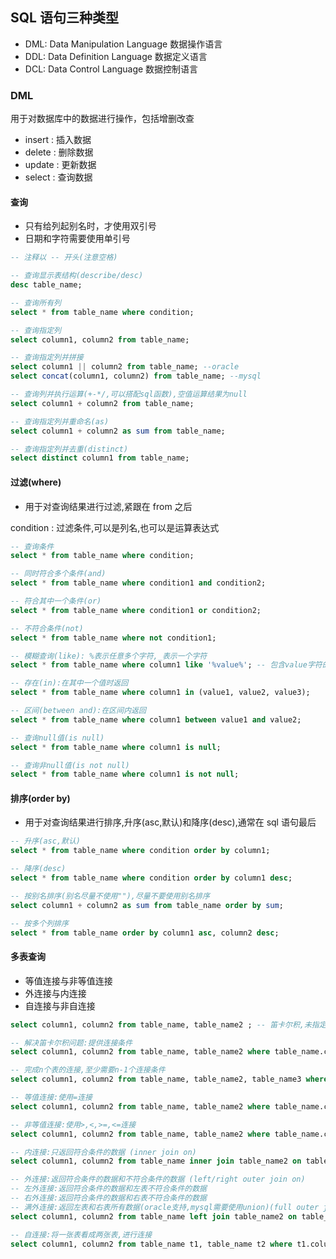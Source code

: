 ## SQL 语句三种类型

- DML: Data Manipulation Language 数据操作语言
- DDL: Data Definition Language 数据定义语言
- DCL: Data Control Language 数据控制语言

### DML

用于对数据库中的数据进行操作，包括增删改查

- insert : 插入数据
- delete : 删除数据
- update : 更新数据
- select : 查询数据

#### 查询

- 只有给列起别名时，才使用双引号
- 日期和字符需要使用单引号

```sql
-- 注释以 -- 开头(注意空格)

-- 查询显示表结构(describe/desc)
desc table_name;

-- 查询所有列
select * from table_name where condition;

-- 查询指定列
select column1, column2 from table_name;

-- 查询指定列并拼接
select column1 || column2 from table_name; --oracle
select concat(column1, column2) from table_name; --mysql

-- 查询列并执行运算(+-*/,可以搭配sql函数),空值运算结果为null
select column1 + column2 from table_name;

-- 查询指定列并重命名(as)
select column1 + column2 as sum from table_name;

-- 查询指定列并去重(distinct)
select distinct column1 from table_name;

```

#### 过滤(where)

- 用于对查询结果进行过滤,紧跟在 from 之后

condition : 过滤条件,可以是列名,也可以是运算表达式

```sql
-- 查询条件
select * from table_name where condition;

-- 同时符合多个条件(and)
select * from table_name where condition1 and condition2;

-- 符合其中一个条件(or)
select * from table_name where condition1 or condition2;

-- 不符合条件(not)
select * from table_name where not condition1;

-- 模糊查询(like): %表示任意多个字符,_表示一个字符
select * from table_name where column1 like '%value%'; -- 包含value字符的值

-- 存在(in):在其中一个值时返回
select * from table_name where column1 in (value1, value2, value3);

-- 区间(between and):在区间内返回
select * from table_name where column1 between value1 and value2;

-- 查询null值(is null)
select * from table_name where column1 is null;

-- 查询非null值(is not null)
select * from table_name where column1 is not null;
```

#### 排序(order by)

- 用于对查询结果进行排序,升序(asc,默认)和降序(desc),通常在 sql 语句最后

```sql
-- 升序(asc,默认)
select * from table_name where condition order by column1;

-- 降序(desc)
select * from table_name where condition order by column1 desc;

-- 按别名排序(别名尽量不使用""),尽量不要使用别名排序
select column1 + column2 as sum from table_name order by sum;

-- 按多个列排序
select * from table_name order by column1 asc, column2 desc;

```

#### 多表查询

- 等值连接与非等值连接
- 外连接与内连接
- 自连接与非自连接

```sql
select column1, column2 from table_name, table_name2 ; -- 笛卡尔积,未指定连接条件

-- 解决笛卡尔积问题:提供连接条件
select column1, column2 from table_name, table_name2 where table_name.column1 = table_name2.column1;

-- 完成n个表的连接,至少需要n-1个连接条件
select column1, column2 from table_name, table_name2, table_name3 where table_name.column1 = table_name2.column1 and table_name.column2 = table_name3.column2;

-- 等值连接:使用=连接
select column1, column2 from table_name, table_name2 where table_name.column1 = table_name2.column1;

-- 非等值连接:使用>,<,>=,<=连接
select column1, column2 from table_name, table_name2 where table_name.column1 > table_name2.column1;

-- 内连接:只返回符合条件的数据 (inner join on)
select column1, column2 from table_name inner join table_name2 on table_name.column1 = table_name2.column1;

-- 外连接:返回符合条件的数据和不符合条件的数据 (left/right outer join on)
-- 左外连接:返回符合条件的数据和左表不符合条件的数据
-- 右外连接:返回符合条件的数据和右表不符合条件的数据
-- 满外连接:返回左表和右表所有数据(oracle支持,mysql需要使用union)(full outer join on)
select column1, column2 from table_name left join table_name2 on table_name.column1 = table_name2.column1;

-- 自连接:将一张表看成两张表,进行连接
select column1, column2 from table_name t1, table_name t2 where t1.column1 = t2.column1;

```
